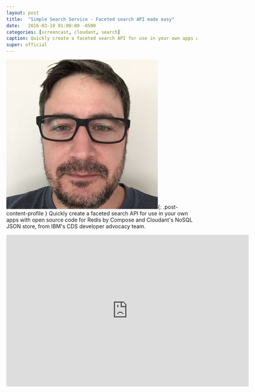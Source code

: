 ```yaml
---
layout: post
title:  "Simple Search Service - Faceted search API made easy"
date:   2016-03-10 01:00:00 -0500
categories: [screencast, cloudant, search]
caption: Quickly create a faceted search API for use in your own apps with open source code for Redis by Compose and Cloudant's NoSQL JSON store, from IBM's CDS developer advocacy team. 
super: official
---
```


![Super Official](/img/profile1.jpg){: .post-content-profile } Quickly create a faceted search API for use in your own apps with open source code for Redis by Compose and Cloudant's NoSQL JSON store, from IBM's CDS developer advocacy team. 

<iframe width="640" height="400" src="https://www.youtube.com/embed/UgnXUdBwAe4" frameborder="0" allowfullscreen></iframe>